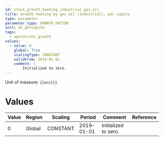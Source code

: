 ```yaml
---
id: stock_growth_heating_industrial_gas_oil
title: Growth heating by gas oil (industrial), per capita
type: parameter
parameter_type: GROWTH_FACTOR
unit: m2_percapita
tags:
  - operations_growth
values:
  - value: 0
    global: True
    scalingType: CONSTANT
    validFrom: 2019-01-01
    comment: |
        Initialized to zero.
---
```



Unit of measure: `{{unit}}`


# Values


| Value | Region | Scaling | Period | Comment | Reference |
|-------|--------|---------|--------|---------|-----------|
| 0 | Global | CONSTANT | 2019-01-01 | Initialized to zero. |  |



